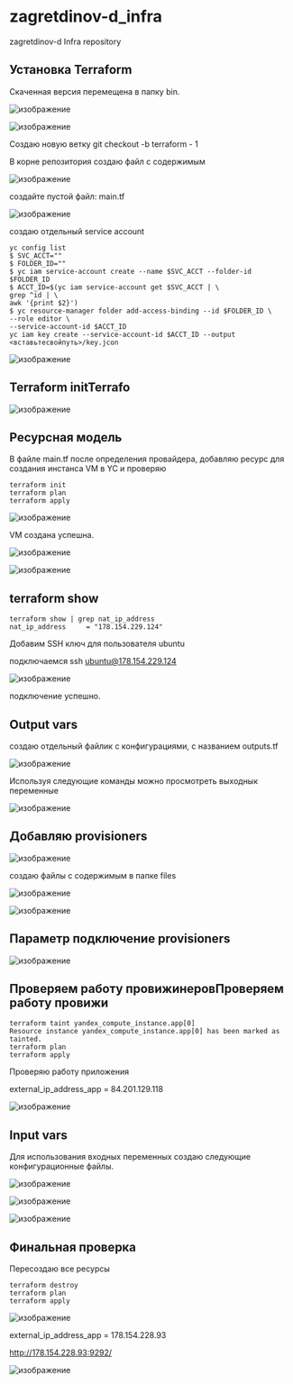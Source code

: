 # zagretdinov-d_infra
zagretdinov-d Infra repository

## Установка Terraform
Скаченная версия перемещена в папку bin.

![изображение](https://user-images.githubusercontent.com/85208391/124372688-03bbed80-dcae-11eb-9fe1-06f1e705c1ee.png)

![изображение](https://user-images.githubusercontent.com/85208391/124372699-16cebd80-dcae-11eb-8edc-2e645151a89f.png)

Создаю новую ветку git checkout -b terraform - 1

В корне репозитория создаю файл с содержимым

![изображение](https://user-images.githubusercontent.com/85208391/124372768-b12f0100-dcae-11eb-8006-9c79e71351af.png)

создайте пустой файл: main.tf

![изображение](https://user-images.githubusercontent.com/85208391/124372773-c146e080-dcae-11eb-95c7-ee664bd74828.png)

создаю отдельный service account

```
yc config list
$ SVC_ACCT=""
$ FOLDER_ID=""
$ yc iam service-account create --name $SVC_ACCT --folder-id $FOLDER_ID
$ ACCT_ID=$(yc iam service-account get $SVC_ACCT | \ 
grep ^id | \ 
awk '{print $2}')
$ yc resource-manager folder add-access-binding --id $FOLDER_ID \ 
--role editor \ 
--service-account-id $ACCT_ID
yc iam key create --service-account-id $ACCT_ID --output <вставьтесвойпуть>/key.jcon
```

![изображение](https://user-images.githubusercontent.com/85208391/124372853-6feb2100-dcaf-11eb-8c77-5b34bdadca81.png)

## Terraform initTerrafo

![изображение](https://user-images.githubusercontent.com/85208391/124372893-af197200-dcaf-11eb-87f0-bb5dcd5494e0.png)

## Ресурсная модель
В файле main.tf после определения провайдера, добавляю ресурс для создания инстанса VM в YC и проверяю
```
terraform init
terraform plan
terraform apply
```

![изображение](https://user-images.githubusercontent.com/85208391/124372926-0cadbe80-dcb0-11eb-9622-47e8a49f3f95.png)


VM создана успешна.

![изображение](https://user-images.githubusercontent.com/85208391/124372936-1afbda80-dcb0-11eb-9f14-8934df1db85e.png)


![изображение](https://user-images.githubusercontent.com/85208391/124372938-1fc08e80-dcb0-11eb-8aae-d8cd481b2bbb.png)

## terraform show
```
terraform show | grep nat_ip_address
nat_ip_address     = "178.154.229.124"
```

Добавим SSH ключ для пользователя ubuntu

подключаемся
ssh ubuntu@178.154.229.124


![изображение](https://user-images.githubusercontent.com/85208391/124372958-441c6b00-dcb0-11eb-864b-6d79ab303882.png)

подключение успешно.

## Output vars

создаю отдельный файлик с конфигурациями, с названием outputs.tf

![изображение](https://user-images.githubusercontent.com/85208391/124372983-7928bd80-dcb0-11eb-8a2a-a5e6b6934f61.png)


Используя следующие команды можно просмотреть выходнык переменные

![изображение](https://user-images.githubusercontent.com/85208391/124373045-ffdd9a80-dcb0-11eb-9fef-724216297bef.png)


## Добавляю provisioners

![изображение](https://user-images.githubusercontent.com/85208391/124373058-197ee200-dcb1-11eb-8a86-677f20d71c58.png)

создаю файлы с содержимым в папке files

![изображение](https://user-images.githubusercontent.com/85208391/124373064-27ccfe00-dcb1-11eb-879b-9050ffa8360b.png)

![изображение](https://user-images.githubusercontent.com/85208391/124373066-2bf91b80-dcb1-11eb-9f54-d73c629f767a.png)


## Параметр подключение provisioners

![изображение](https://user-images.githubusercontent.com/85208391/124373083-46cb9000-dcb1-11eb-9103-d8a2f2102382.png)

## Проверяем работу провижинеровПроверяем работу провижи

```
terraform taint yandex_compute_instance.app[0]
Resource instance yandex_compute_instance.app[0] has been marked as tainted.
terraform plan
terraform apply
```

Проверяю работу приложения

external_ip_address_app = 84.201.129.118


![изображение](https://user-images.githubusercontent.com/85208391/124373105-6c589980-dcb1-11eb-90e0-1cfa284634ba.png)


## Input vars
Для использования входных переменных создаю следующие конфигурационные файлы.

![изображение](https://user-images.githubusercontent.com/85208391/124373155-a0cc5580-dcb1-11eb-9cf5-6478907a19ac.png)

![изображение](https://user-images.githubusercontent.com/85208391/124373158-a75acd00-dcb1-11eb-97af-245c82373730.png)

![изображение](https://user-images.githubusercontent.com/85208391/124373160-aaee5400-dcb1-11eb-9b3a-94164e2961c6.png)

## Финальная проверка

Пересоздаю все ресурсы 
```
terraform destroy
terraform plan
terraform apply
```
![изображение](https://user-images.githubusercontent.com/85208391/124373213-25b76f00-dcb2-11eb-9926-0d5de6caf110.png)

external_ip_address_app = 178.154.228.93

http://178.154.228.93:9292/

![изображение](https://user-images.githubusercontent.com/85208391/124373237-5f887580-dcb2-11eb-8142-5eb12ad9f097.png)









































